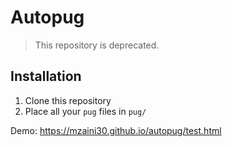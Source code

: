# Autopug

> This repository is deprecated.

## Installation

1. Clone this repository
2. Place all your `pug` files in `pug/`

Demo: <https://mzaini30.github.io/autopug/test.html>